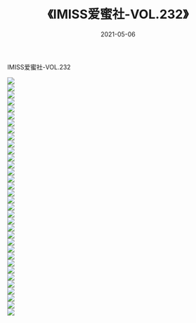 ﻿---
layout: post
title:  《IMISS爱蜜社-VOL.232》
date:   2021-05-06
img: http://img.660000.xyz/Sharelink/网络美图/2021/IMISS爱蜜社-VOL.232/000.jpg
categories: [美女, 清纯, 唯美]
---

IMISS爱蜜社-VOL.232

  ![](http://img.660000.xyz/Sharelink/网络美图/2021/IMISS爱蜜社-VOL.232/001.jpg) <br> ![](http://img.660000.xyz/Sharelink/网络美图/2021/IMISS爱蜜社-VOL.232/002.jpg) <br> ![](http://img.660000.xyz/Sharelink/网络美图/2021/IMISS爱蜜社-VOL.232/003.jpg) <br> ![](http://img.660000.xyz/Sharelink/网络美图/2021/IMISS爱蜜社-VOL.232/004.jpg) <br> ![](http://img.660000.xyz/Sharelink/网络美图/2021/IMISS爱蜜社-VOL.232/005.jpg) <br> ![](http://img.660000.xyz/Sharelink/网络美图/2021/IMISS爱蜜社-VOL.232/006.jpg) <br> ![](http://img.660000.xyz/Sharelink/网络美图/2021/IMISS爱蜜社-VOL.232/007.jpg) <br> ![](http://img.660000.xyz/Sharelink/网络美图/2021/IMISS爱蜜社-VOL.232/008.jpg) <br> ![](http://img.660000.xyz/Sharelink/网络美图/2021/IMISS爱蜜社-VOL.232/009.jpg) <br> ![](http://img.660000.xyz/Sharelink/网络美图/2021/IMISS爱蜜社-VOL.232/010.jpg) <br> ![](http://img.660000.xyz/Sharelink/网络美图/2021/IMISS爱蜜社-VOL.232/011.jpg) <br> ![](http://img.660000.xyz/Sharelink/网络美图/2021/IMISS爱蜜社-VOL.232/012.jpg) <br> ![](http://img.660000.xyz/Sharelink/网络美图/2021/IMISS爱蜜社-VOL.232/013.jpg) <br> ![](http://img.660000.xyz/Sharelink/网络美图/2021/IMISS爱蜜社-VOL.232/014.jpg) <br> ![](http://img.660000.xyz/Sharelink/网络美图/2021/IMISS爱蜜社-VOL.232/015.jpg) <br> ![](http://img.660000.xyz/Sharelink/网络美图/2021/IMISS爱蜜社-VOL.232/016.jpg) <br> ![](http://img.660000.xyz/Sharelink/网络美图/2021/IMISS爱蜜社-VOL.232/017.jpg) <br> ![](http://img.660000.xyz/Sharelink/网络美图/2021/IMISS爱蜜社-VOL.232/018.jpg) <br> ![](http://img.660000.xyz/Sharelink/网络美图/2021/IMISS爱蜜社-VOL.232/019.jpg) <br> ![](http://img.660000.xyz/Sharelink/网络美图/2021/IMISS爱蜜社-VOL.232/020.jpg) <br> ![](http://img.660000.xyz/Sharelink/网络美图/2021/IMISS爱蜜社-VOL.232/021.jpg) <br> ![](http://img.660000.xyz/Sharelink/网络美图/2021/IMISS爱蜜社-VOL.232/022.jpg) <br> ![](http://img.660000.xyz/Sharelink/网络美图/2021/IMISS爱蜜社-VOL.232/023.jpg) <br> ![](http://img.660000.xyz/Sharelink/网络美图/2021/IMISS爱蜜社-VOL.232/024.jpg) <br> ![](http://img.660000.xyz/Sharelink/网络美图/2021/IMISS爱蜜社-VOL.232/025.jpg) <br> ![](http://img.660000.xyz/Sharelink/网络美图/2021/IMISS爱蜜社-VOL.232/026.jpg) <br> ![](http://img.660000.xyz/Sharelink/网络美图/2021/IMISS爱蜜社-VOL.232/027.jpg) <br> ![](http://img.660000.xyz/Sharelink/网络美图/2021/IMISS爱蜜社-VOL.232/028.jpg) <br> ![](http://img.660000.xyz/Sharelink/网络美图/2021/IMISS爱蜜社-VOL.232/029.jpg) <br> ![](http://img.660000.xyz/Sharelink/网络美图/2021/IMISS爱蜜社-VOL.232/030.jpg) <br> ![](http://img.660000.xyz/Sharelink/网络美图/2021/IMISS爱蜜社-VOL.232/031.jpg) <br> ![](http://img.660000.xyz/Sharelink/网络美图/2021/IMISS爱蜜社-VOL.232/032.jpg) <br> ![](http://img.660000.xyz/Sharelink/网络美图/2021/IMISS爱蜜社-VOL.232/033.jpg) <br> ![](http://img.660000.xyz/Sharelink/网络美图/2021/IMISS爱蜜社-VOL.232/034.jpg) <br>